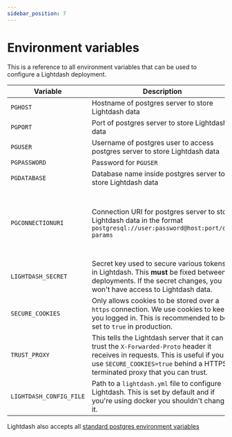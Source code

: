 ```yaml
---
sidebar_position: 7
---
```


# Environment variables

This is a reference to all environment variables that can be used to configure a Lightdash deployment.

| Variable | Description | Required? | Default |
|----------|-------------|-----------|---------|
|`PGHOST`| Hostname of postgres server to store Lightdash data | ✅ | |
|`PGPORT` | Port of postgres server to store Lightdash data | ✅ | |
|`PGUSER` | Username of postgres user to access postgres server to store Lightdash data | ✅ | |
|`PGPASSWORD` | Password for `PGUSER` | ✅ | |
|`PGDATABASE` | Database name inside postgres server to store Lightdash data | ✅ | |
|`PGCONNECTIONURI`|Connection URI for postgres server to store Lightdash data in the format `postgresql://user:password@host:port/db?params`| | This is an alternative to providing the previous `PG` variables  |
|`LIGHTDASH_SECRET` | Secret key used to secure various tokens in Lightdash. This **must** be fixed between deployments. If the secret changes, you won't have access to Lightdash data. | ✅ | |
|`SECURE_COOKIES` | Only allows cookies to be stored over a `https` connection. We use cookies to keep you logged in. This is recommended to be set to `true` in production. | | `false` |
|`TRUST_PROXY` | This tells the Lightdash server that it can trust the `X-Forwarded-Proto` header it receives in requests. This is useful if you use `SECURE_COOKIES=true` behind a HTTPS terminated proxy that you can trust. | | `false` |
|`LIGHTDASH_CONFIG_FILE` | Path to a `lightdash.yml` file to configure Lightdash. This is set by default and if you're using docker you shouldn't change it. | | |

Lightdash also accepts all [standard postgres environment variables](https://www.postgresql.org/docs/9.3/libpq-envars.html)
